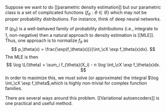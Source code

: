 Suppose we want to do [[parametric density estimation]] but our parametric class is a set of complicated functions $\{f_\theta:\theta\in\Theta\}$ which may not be proper probability distributions. For instance, think of deep neural networks. 

If $\{p_\theta\}$ is a well-behaved family of probability distributions (i.e., integrate to 1, non-negative) then a natural approach to density estimation is [[MLE]]. Thus, one approach is to normalize $f_\theta$ as 
$$
p_\theta(x) = \frac{\exp(f_\theta(x))}{\int_\cX \exp f_\theta(x)dx}.
$$
The MLE is then 
$$
\log \L(\theta) = \sum_i f_{\theta}(X_i) - n \log \int_\cX \exp f_\theta(x)dx.
$$
In order to maximize this, we must solve (or approximate) the integral $\log \int_\cX \exp f_\theta$,which is highly non-trivial for complex function families.  

There are several ways around this problem. [[Variational autoencoders]] is one practical and useful method. 